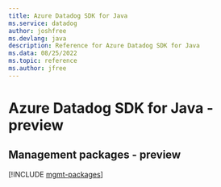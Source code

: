 ```yaml
---
title: Azure Datadog SDK for Java
ms.service: datadog
author: joshfree
ms.devlang: java
description: Reference for Azure Datadog SDK for Java
ms.data: 08/25/2022
ms.topic: reference
ms.author: jfree
---
```

# Azure Datadog SDK for Java - preview

## Management packages - preview
[!INCLUDE [mgmt-packages](datadog-mgmt-index.md)]
